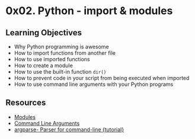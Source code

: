 # 0x02. Python - import & modules

## Learning Objectives
- Why Python programming is awesome
- How to import functions from another file
- How to use imported functions
- How to create a module
- How to use the built-in function `dir()`
- How to prevent code in your script from being executed when imported
- How to use command line arguments with your Python programs

## Resources
- [Modules](https://docs.python.org/3/tutorial/modules.html)
- [Command Line Arguments](https://docs.python.org/3/tutorial/stdlib.html#command-line-arguments)
- [argparse- Parser for command-line {tutorial}](https://docs.python.org/3/library/argparse.html#nargs)
